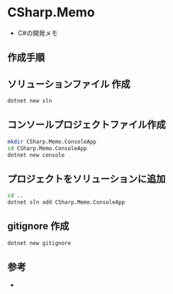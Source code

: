 # CSharp.Memo

- C#の開発メモ

## 作成手順

## ソリューションファイル 作成

```bash
dotnet new sln
```

## コンソールプロジェクトファイル作成

```bash
mkdir CSharp.Memo.ConsoleApp
cd CSharp.Memo.ConsoleApp
dotnet new console
```

## プロジェクトをソリューションに追加

```bash
cd ..
dotnet sln add CSharp.Memo.ConsoleApp
```

## gitignore 作成

```bash
dotnet new gitignore
```

## 参考

-
